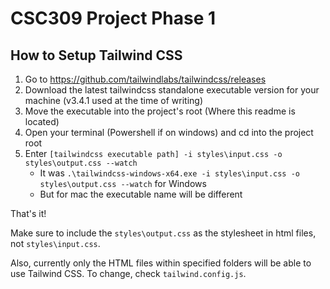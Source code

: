 # CSC309 Project Phase 1

## How to Setup Tailwind CSS

1. Go to https://github.com/tailwindlabs/tailwindcss/releases 
2. Download the latest tailwindcss standalone executable version for your machine (v3.4.1 used at the time of writing)
3. Move the executable into the project's root (Where this readme is located)
4. Open your terminal (Powershell if on windows) and cd into the project root
5. Enter `[tailwindcss executable path] -i styles\input.css -o styles\output.css --watch`
    - It was `.\tailwindcss-windows-x64.exe -i styles\input.css -o styles\output.css --watch` for Windows
    - But for mac the executable name will be different

That's it!

Make sure to include the `styles\output.css` as the stylesheet in html files, not `styles\input.css`.

Also, currently only the HTML files within specified folders will be able to use Tailwind CSS. To change, check `tailwind.config.js`.
